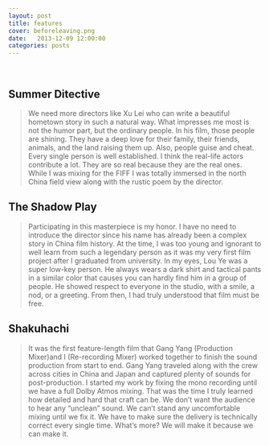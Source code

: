 ```yaml
---
layout: post
title: features
cover: beforeleaving.png
date:   2013-12-09 12:00:00
categories: posts
---
```

<br>

## Summer Ditective

> We need more directors like Xu Lei who can write a beautiful hometown story in such a natural way. What impresses me most is not the humor part, but the ordinary people. In his film, those people are shining. They have a deep love for their family, their friends, animals, and the land raising them up. Also, people guise and cheat. Every single person is well established. I think the real-life actors contribute a lot. They are so real because they are the real ones. While I was mixing for the FIFF I was totally immersed in the north China field view along with the rustic poem by the director.

## The Shadow Play

> Participating in this masterpiece is my honor. I have no need to introduce the director since his name has already been a complex story in China film history. At the time, I was too young and ignorant to well learn from such a legendary person as it was my very first film project after I graduated from university. In my eyes, Lou Ye was a super low-key person. He always wears a dark shirt and tactical pants in a similar color that causes you can hardly find him in a group of people. He showed respect to everyone in the studio, with a smile, a nod, or a greeting. From then, I had truly understood that film must be free.

## Shakuhachi

> It was the first feature-length film that Gang Yang (Production Mixer)and I (Re-recording Mixer) worked together to finish the sound production from start to end. Gang Yang traveled along with the crew across cities in China and Japan and captured plenty of sounds for post-production. I started my work by fixing the mono recording until we have a full Dolby Atmos mixing. That was the time I truly learned how detailed and hard that craft can be. We don’t want the audience to hear any “unclean” sound. We can’t stand any uncomfortable mixing until we fix it. We have to make sure the delivery is technically correct every single time. What’s more? We will make it because we can make it.